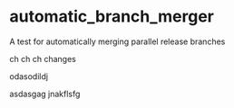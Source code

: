 # automatic_branch_merger
A test for automatically merging parallel release branches

ch ch ch changes


odasodildj

asdasgag
jnakflsfg
